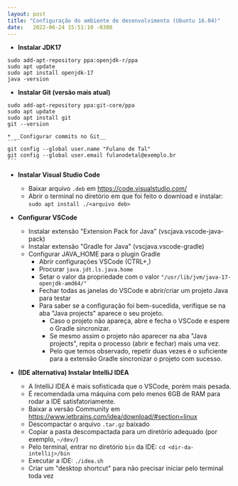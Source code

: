 ```yaml
---
layout: post
title: "Configuração do ambiente de desenvolvimento (Ubuntu 16.04)"
date:   2022-06-24 15:51:10 -0300
---
```


* __Instalar JDK17__
```
sudo add-apt-repository ppa:openjdk-r/ppa
sudo apt update
sudo apt install openjdk-17
java -version
```

* __Instalar Git (versão mais atual)__
```
sudo add-apt-repository ppa:git-core/ppa
sudo apt update
sudo apt install git
git --version
```
    * __Configurar commits no Git__
    ```
    git config --global user.name "Fulano de Tal"
    git config --global user.email fulanodetal@exemplo.br
    ```

* __Instalar Visual Studio Code__
    * Baixar arquivo `.deb` em https://code.visualstudio.com/
    * Abrir o terminal no diretório em que foi feito o download e instalar:
    ```sudo apt install ./<arquivo deb>```

* __Configurar VSCode__
    * Instalar extensão "Extension Pack for Java" (vscjava.vscode-java-pack)
    * Instalar extensão "Gradle for Java" (vscjava.vscode-gradle)
    * Configurar JAVA_HOME para o plugin Gradle
        * Abrir configurações VSCode (CTRL+,)
        * Procurar `java.jdt.ls.java.home`
        * Setar o valor da propriedade com o valor `"/usr/lib/jvm/java-17-openjdk-amd64/"`
        * Fechar todas as janelas do VSCode e abrir/criar um projeto Java para testar
        * Para saber se a configuração foi bem-sucedida, verifique se na aba "Java projects" aparece o seu projeto. 
          * Caso o projeto não apareça, abre e fecha o VSCode e espere o Gradle sincronizar. 
          * Se mesmo assim o projeto não aparecer na aba "Java projects", repita o processo (abrir e fechar) mais uma vez.
          * Pelo que temos observado, repetir duas vezes é o suficiente para a extensão Gradle sincronizar o projeto com sucesso.

* __(IDE alternativa) Instalar IntelliJ IDEA__
  * A IntelliJ IDEA é mais sofisticada que o VSCode, porém mais pesada.
  * É recomendada uma máquina com pelo menos 6GB de RAM para rodar a IDE satisfatoriamente.
  * Baixar a versão Community em https://www.jetbrains.com/idea/download/#section=linux
  * Descompactar o arquivo `.tar.gz` baixado
  * Copiar a pasta descompactada para um diretório adequado (por exemplo, `~/dev/`)
  * Pelo terminal, entrar no diretório `bin` da IDE:
  ```cd <dir-da-intellij>/bin```
  * Executar a IDE: `./idea.sh`
  * Criar um "desktop shortcut" para não precisar iniciar pelo terminal toda vez

